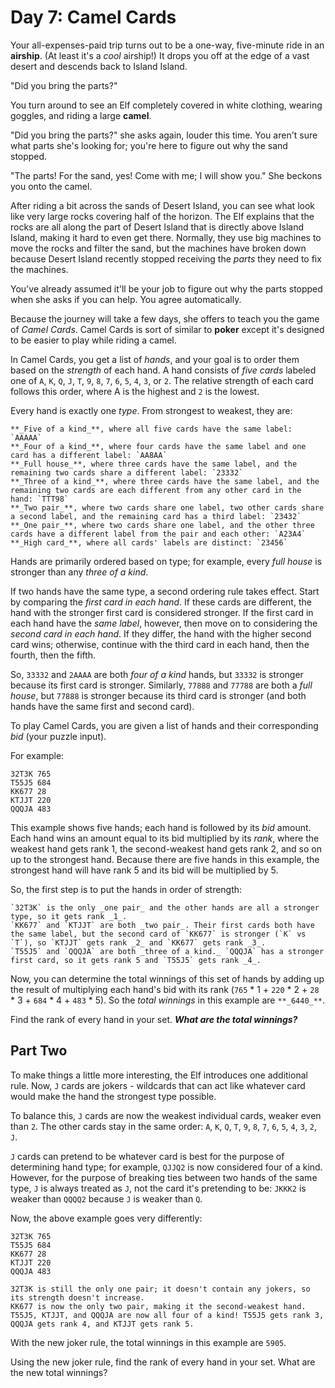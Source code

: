 # Day 7: Camel Cards #

Your all-expenses-paid trip turns out to be a one-way, five-minute ride in an **airship**. 
(At least it's a _cool_ airship!) It drops you off at the edge of a vast desert and descends back to 
Island Island.

"Did you bring the parts?"

You turn around to see an Elf completely covered in white clothing, wearing goggles, 
and riding a large **camel**.

"Did you bring the parts?" she asks again, louder this time. You aren't sure what parts she's 
looking for; you're here to figure out why the sand stopped.

"The parts! For the sand, yes! Come with me; I will show you." She beckons you onto the camel.

After riding a bit across the sands of Desert Island, you can see what look like very large rocks 
covering half of the horizon. The Elf explains that the rocks are all along the part of Desert 
Island that is directly above Island Island, making it hard to even get there. Normally, they use 
big machines to move the rocks and filter the sand, but the machines have broken down because Desert 
Island recently stopped receiving the _parts_ they need to fix the machines.

You've already assumed it'll be your job to figure out why the parts stopped when she asks if you 
can help. You agree automatically.

Because the journey will take a few days, she offers to teach you the game of _Camel Cards_. Camel 
Cards is sort of similar to **poker** except it's designed to be easier to play while riding a camel.

In Camel Cards, you get a list of _hands_, and your goal is to order them based on the _strength_ of 
each hand. A hand consists of _five cards_ labeled one of `A`, `K`, `Q`, `J`, `T`, `9`, `8`, `7`, `6`, `5`, `4`, `3`, or `2`. 
The relative strength of each card follows this order, where A is the highest and `2` is the lowest.

Every hand is exactly one _type_. From strongest to weakest, they are:

    **_Five of a kind_**, where all five cards have the same label: `AAAAA`
    **_Four of a kind_**, where four cards have the same label and one card has a different label: `AA8AA`
    **_Full house_**, where three cards have the same label, and the remaining two cards share a different label: `23332`
    **_Three of a kind_**, where three cards have the same label, and the remaining two cards are each different from any other card in the hand: `TTT98`
    **_Two pair_**, where two cards share one label, two other cards share a second label, and the remaining card has a third label: `23432`
    **_One pair_**, where two cards share one label, and the other three cards have a different label from the pair and each other: `A23A4`
    **_High card_**, where all cards' labels are distinct: `23456`

Hands are primarily ordered based on type; for example, every _full house_ is stronger than any 
_three of a kind_.

If two hands have the same type, a second ordering rule takes effect. Start by comparing the 
_first card in each hand_. If these cards are different, the hand with the stronger first card is 
considered stronger. If the first card in each hand have the _same label_, however, then move on to 
considering the _second card in each hand_. If they differ, the hand with the higher second card 
wins; otherwise, continue with the third card in each hand, then the fourth, then the fifth.

So, `33332` and `2AAAA` are both _four of a kind_ hands, but `33332` is stronger because its first card 
is stronger. Similarly, `77888` and `77788` are both a _full house_, but `77888` is stronger because its 
third card is stronger (and both hands have the same first and second card).

To play Camel Cards, you are given a list of hands and their corresponding _bid_ (your puzzle input). 

For example:

    32T3K 765
    T55J5 684
    KK677 28
    KTJJT 220
    QQQJA 483

This example shows five hands; each hand is followed by its _bid_ amount. Each hand wins an amount 
equal to its bid multiplied by its _rank_, where the weakest hand gets rank 1, the second-weakest 
hand gets rank 2, and so on up to the strongest hand. Because there are five hands in this example, 
the strongest hand will have rank 5 and its bid will be multiplied by 5.

So, the first step is to put the hands in order of strength:

    `32T3K` is the only _one pair_ and the other hands are all a stronger type, so it gets rank _1_.
    `KK677` and `KTJJT` are both _two pair_. Their first cards both have the same label, but the second card of `KK677` is stronger (`K` vs `T`), so `KTJJT` gets rank _2_ and `KK677` gets rank _3_.
    `T55J5` and `QQQJA` are both _three of a kind._ `QQQJA` has a stronger first card, so it gets rank 5 and `T55J5` gets rank _4_.

Now, you can determine the total winnings of this set of hands by adding up the result of 
multiplying each hand's bid with its rank (`765` * 1 + `220` * 2 + `28` * 3 + `684` * 4 + `483` * 5). So 
the _total winnings_ in this example are `**_6440_**`.

Find the rank of every hand in your set. **_What are the total winnings?_**


## Part Two ##

To make things a little more interesting, the Elf introduces one additional rule. Now, `J` cards are 
jokers - wildcards that can act like whatever card would make the hand the strongest type possible.

To balance this, `J` cards are now the weakest individual cards, weaker even than `2`. The other cards 
stay in the same order: `A`, `K`, `Q`, `T`, `9`, `8`, `7`, `6`, `5`, `4`, `3`, `2`, `J`.

`J` cards can pretend to be whatever card is best for the purpose of determining hand type; for 
example, `QJJQ2` is now considered four of a kind. However, for the purpose of breaking ties between 
two hands of the same type, `J` is always treated as `J`, not the card it's pretending to be: `JKKK2` is 
weaker than `QQQQ2` because `J` is weaker than `Q`.

Now, the above example goes very differently:

    32T3K 765
    T55J5 684
    KK677 28
    KTJJT 220
    QQQJA 483

    32T3K is still the only one pair; it doesn't contain any jokers, so its strength doesn't increase.
    KK677 is now the only two pair, making it the second-weakest hand.
    T55J5, KTJJT, and QQQJA are now all four of a kind! T55J5 gets rank 3, QQQJA gets rank 4, and KTJJT gets rank 5.

With the new joker rule, the total winnings in this example are `5905`.

Using the new joker rule, find the rank of every hand in your set. What are the new total winnings?
